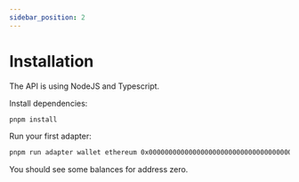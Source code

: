 ```yaml
---
sidebar_position: 2
---
```


# Installation

The API is using NodeJS and Typescript.

Install dependencies:

```bash
pnpm install
```

Run your first adapter:

```bash
pnpm run adapter wallet ethereum 0x0000000000000000000000000000000000000000
```

You should see some balances for address zero.
